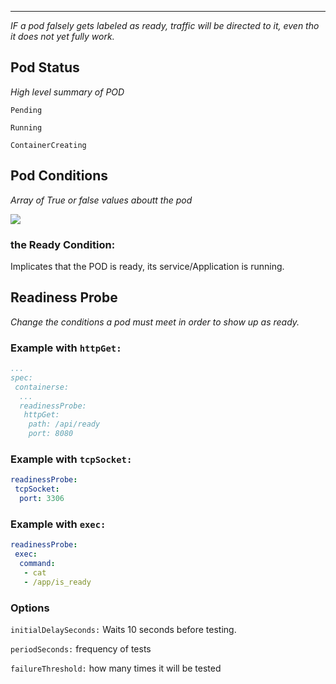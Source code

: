 ****

*IF a pod falsely gets labeled as ready, traffic will be directed to it, even tho it does not yet fully work.*

## Pod Status

*High level summary of POD*

`Pending`

`Running` 

`ContainerCreating`

## Pod Conditions

*Array of True or false values aboutt the pod*

![](Pasted%20image%2020230705095231.png)

### the Ready Condition:

Implicates that the POD is ready, its service/Application is running.

## Readiness Probe

*Change the conditions a pod must meet in order to show up as ready.*

### Example with `httpGet:`

```yaml
...
spec:
 containerse:
  ...
  readinessProbe:
   httpGet:
    path: /api/ready
    port: 8080
```

### Example with `tcpSocket:`

```yaml
readinessProbe:
 tcpSocket:
  port: 3306
```

### Example with `exec:`

```yaml
readinessProbe:
 exec:
  command:
   - cat
   - /app/is_ready
```

### Options

`initialDelaySeconds:` Waits 10 seconds before testing.

`periodSeconds:` frequency of tests

`failureThreshold:` how many times it will be tested